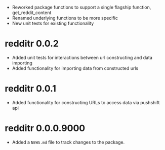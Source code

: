 
* Reworked package functions to support a single flagship function, get_reddit_content
* Renamed underlying functions to be more specific
* New unit tests for existing functionality

# redditr 0.0.2

* Added unit tests for interactions between url constructing and data importing
* Added functionality for importing data from constructed urls

# redditr 0.0.1

* Added functionality for constructing URLs to access data via pushshift api

# redditr 0.0.0.9000

* Added a `NEWS.md` file to track changes to the package.

